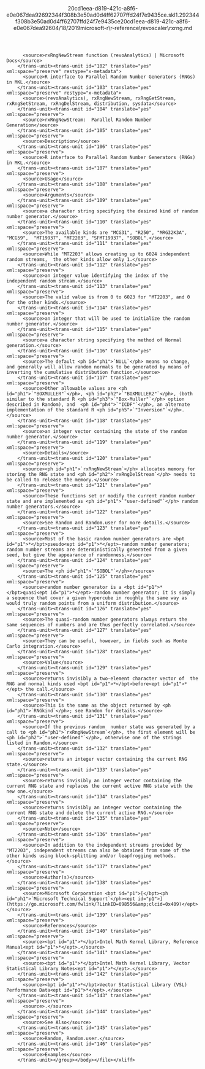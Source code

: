 <?xml version="1.0"?><xliff version="1.2" xmlns="urn:oasis:names:tc:xliff:document:1.2" xmlns:xsi="http://www.w3.org/2001/XMLSchema-instance" xsi:schemaLocation="urn:oasis:names:tc:xliff:document:1.2 xliff-core-1.2-transitional.xsd"><file datatype="xml" original="rxrng.md" source-language="en-US" target-language="en-US"><header><tool tool-id="mdxliff" tool-name="mdxliff" tool-version="1.0-d1654b2" tool-company="Microsoft" /><xliffext:skl_file_name xmlns:xliffext="urn:microsoft:content:schema:xliffextensions">20cd1eea-d819-421c-a8f6-e0e067dea92692344f308b3e50ad0d4ff62707ffd24f7e9435ce.skl</xliffext:skl_file_name><xliffext:version xmlns:xliffext="urn:microsoft:content:schema:xliffextensions">1.2</xliffext:version><xliffext:ms.openlocfilehash xmlns:xliffext="urn:microsoft:content:schema:xliffextensions">92344f308b3e50ad0d4ff62707ffd24f7e9435ce</xliffext:ms.openlocfilehash><xliffext:ms.sourcegitcommit xmlns:xliffext="urn:microsoft:content:schema:xliffextensions">20cd1eea-d819-421c-a8f6-e0e067dea926</xliffext:ms.sourcegitcommit><xliffext:ms.lasthandoff xmlns:xliffext="urn:microsoft:content:schema:xliffextensions">04/18/2019</xliffext:ms.lasthandoff><xliffext:ms.openlocfilepath xmlns:xliffext="urn:microsoft:content:schema:xliffextensions">microsoft-r\r-reference\revoscaler\rxrng.md</xliffext:ms.openlocfilepath></header><body><group id="content" extype="content"><trans-unit id="101" translate="yes" xml:space="preserve" restype="x-metadata">
          <source>rxRngNewStream function (revoAnalytics) | Microsoft Docs</source>
        </trans-unit><trans-unit id="102" translate="yes" xml:space="preserve" restype="x-metadata">
          <source>R interface to Parallel Random Number Generators (RNGs) in MKL.</source>
        </trans-unit><trans-unit id="103" translate="yes" xml:space="preserve" restype="x-metadata">
          <source>(revoAnalytics), rxRngNewStream, rxRngGetStream, rxRngSetStream, rxRngDelStream, distribution, sysdata</source>
        </trans-unit><trans-unit id="104" translate="yes" xml:space="preserve">
          <source>rxRngNewStream:  Parallel Random Number Generation</source>
        </trans-unit><trans-unit id="105" translate="yes" xml:space="preserve">
          <source>Description</source>
        </trans-unit><trans-unit id="106" translate="yes" xml:space="preserve">
          <source>R interface to Parallel Random Number Generators (RNGs) in MKL.</source>
        </trans-unit><trans-unit id="107" translate="yes" xml:space="preserve">
          <source>Usage</source>
        </trans-unit><trans-unit id="108" translate="yes" xml:space="preserve">
          <source>Arguments</source>
        </trans-unit><trans-unit id="109" translate="yes" xml:space="preserve">
          <source>a character string specifying the desired kind of random number generator.</source>
        </trans-unit><trans-unit id="110" translate="yes" xml:space="preserve">
          <source>The available kinds are "MCG31", "R250", "MRG32K3A", "MCG59",  "MT19937", "MT2203", "SFMT19937", "SOBOL".</source>
        </trans-unit><trans-unit id="111" translate="yes" xml:space="preserve">
          <source>While "MT2203" allows creating up to 6024 independent random streams,  the other kinds allow only 1.</source>
        </trans-unit><trans-unit id="112" translate="yes" xml:space="preserve">
          <source>an integer value identifying the index of the independent random stream.</source>
        </trans-unit><trans-unit id="113" translate="yes" xml:space="preserve">
          <source>The valid value is from 0 to 6023 for "MT2203", and 0 for the other kinds.</source>
        </trans-unit><trans-unit id="114" translate="yes" xml:space="preserve">
          <source>an integer that will be used to initialize the random number generator.</source>
        </trans-unit><trans-unit id="115" translate="yes" xml:space="preserve">
          <source>a character string specifying the method of Normal generation.</source>
        </trans-unit><trans-unit id="116" translate="yes" xml:space="preserve">
          <source>The default <ph id="ph1">`NULL`</ph> means no change, and generally will allow random normals to be generated by means of inverting the cumulative distribution function.</source>
        </trans-unit><trans-unit id="117" translate="yes" xml:space="preserve">
          <source>Other allowable values are <ph id="ph1">`"BOXMULLER"`</ph>, <ph id="ph2">`"BOXMULLER2"`</ph>, (both similar to the standard R <ph id="ph3">`"Box-Muller"`</ph> option described in Random), and  <ph id="ph4">`"ICDF"`</ph>, an alternate implementation of the standard R <ph id="ph5">`"Inversion"`</ph>.</source>
        </trans-unit><trans-unit id="118" translate="yes" xml:space="preserve">
          <source>an integer vector containing the state of the random number generator.</source>
        </trans-unit><trans-unit id="119" translate="yes" xml:space="preserve">
          <source>Details</source>
        </trans-unit><trans-unit id="120" translate="yes" xml:space="preserve">
          <source><ph id="ph1">`rxRngNewStream`</ph> allocates memory for storing the RNG state and <ph id="ph2">`rxRngDelStream`</ph> needs to be called to release the memory.</source>
        </trans-unit><trans-unit id="121" translate="yes" xml:space="preserve">
          <source>These functions set or modify the current random number state and are implemented as <ph id="ph1">`"user-defined"`</ph> random number generators.</source>
        </trans-unit><trans-unit id="122" translate="yes" xml:space="preserve">
          <source>See Random and Random.user for more details.</source>
        </trans-unit><trans-unit id="123" translate="yes" xml:space="preserve">
          <source>Most of the basic random number generators are <bpt id="p1">*</bpt>pseudo<ept id="p1">*</ept>-random number generators; random number streams are deterministically generated from a given seed, but give the appearance of randomness.</source>
        </trans-unit><trans-unit id="124" translate="yes" xml:space="preserve">
          <source>The <ph id="ph1">`"SOBOL"`</ph></source>
        </trans-unit><trans-unit id="125" translate="yes" xml:space="preserve">
          <source>random number generator is a <bpt id="p1">*</bpt>quasi<ept id="p1">*</ept>-random number generator; it is simply a sequence that cover a given hypercube in roughly the same way as would truly random points from a uniform distribution.</source>
        </trans-unit><trans-unit id="126" translate="yes" xml:space="preserve">
          <source>The quasi-random number generators always return the same sequences of numbers and are thus perfectly correlated.</source>
        </trans-unit><trans-unit id="127" translate="yes" xml:space="preserve">
          <source>They can be useful, however, in fields such as Monte Carlo integration.</source>
        </trans-unit><trans-unit id="128" translate="yes" xml:space="preserve">
          <source>Value</source>
        </trans-unit><trans-unit id="129" translate="yes" xml:space="preserve">
          <source>returns invisibly a two-element character vector of  the RNG and normal kinds used <bpt id="p1">*</bpt>before<ept id="p1">*</ept> the call.</source>
        </trans-unit><trans-unit id="130" translate="yes" xml:space="preserve">
          <source>This is the same as the object returned by <ph id="ph1">`RNGkind`</ph>; see Random for details.</source>
        </trans-unit><trans-unit id="131" translate="yes" xml:space="preserve">
          <source>If the previous random  number state was generated by a call to <ph id="ph1">`rxRngNewStream`</ph>, the first element will be <ph id="ph2">`"user-defined"`</ph>, otherwise one of the strings listed in Random.</source>
        </trans-unit><trans-unit id="132" translate="yes" xml:space="preserve">
          <source>returns an integer vector containing the current RNG state.</source>
        </trans-unit><trans-unit id="133" translate="yes" xml:space="preserve">
          <source>returns invisibly an integer vector containing the current RNG state and replaces the current active RNG state with the new one.</source>
        </trans-unit><trans-unit id="134" translate="yes" xml:space="preserve">
          <source>returns invisibly an integer vector containing the current RNG state and delete the current active RNG.</source>
        </trans-unit><trans-unit id="135" translate="yes" xml:space="preserve">
          <source>Note</source>
        </trans-unit><trans-unit id="136" translate="yes" xml:space="preserve">
          <source>In addition to the independent streams provided by "MT2203", independent streams can also be obtained from some of the other kinds using block-splitting and/or leapfrogging methods.</source>
        </trans-unit><trans-unit id="137" translate="yes" xml:space="preserve">
          <source>Author(s)</source>
        </trans-unit><trans-unit id="138" translate="yes" xml:space="preserve">
          <source>Microsoft Corporation <bpt id="p1">[</bpt><ph id="ph1">`Microsoft Technical Support`</ph><ept id="p1">](https://go.microsoft.com/fwlink/?LinkID=698556&amp;clcid=0x409)</ept></source>
        </trans-unit><trans-unit id="139" translate="yes" xml:space="preserve">
          <source>References</source>
        </trans-unit><trans-unit id="140" translate="yes" xml:space="preserve">
          <source><bpt id="p1">*</bpt>Intel Math Kernel Library, Reference Manual<ept id="p1">*</ept>.</source>
        </trans-unit><trans-unit id="141" translate="yes" xml:space="preserve">
          <source><bpt id="p1">*</bpt>Intel Math Kernel Library, Vector Statistical Library Notes<ept id="p1">*</ept>.</source>
        </trans-unit><trans-unit id="142" translate="yes" xml:space="preserve">
          <source><bpt id="p1">*</bpt>Vector Statistical Library (VSL) Performance Data<ept id="p1">*</ept>.</source>
        </trans-unit><trans-unit id="143" translate="yes" xml:space="preserve">
          <source>.</source>
        </trans-unit><trans-unit id="144" translate="yes" xml:space="preserve">
          <source>See Also</source>
        </trans-unit><trans-unit id="145" translate="yes" xml:space="preserve">
          <source>Random, Random.user.</source>
        </trans-unit><trans-unit id="146" translate="yes" xml:space="preserve">
          <source>Examples</source>
        </trans-unit></group></body></file></xliff>